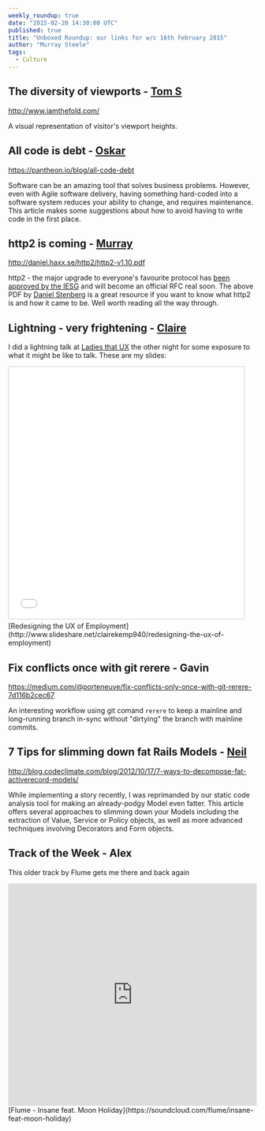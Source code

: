 ```yaml
---
weekly_roundup: true
date: "2015-02-20 14:30:00 UTC"
published: true
title: "Unboxed Roundup: our links for w/c 16th February 2015"
author: "Murray Steele"
tags:
  - Culture
---
```


## The diversity of viewports - [Tom S](/people#tom-sabin)

http://www.iamthefold.com/

A visual representation of visitor's viewport heights.

## All code is debt - [Oskar](/people#oskar-pearson)

https://pantheon.io/blog/all-code-debt

Software can be an amazing tool that solves business problems. However, even with Agile software delivery, having something hard-coded into a software system reduces your ability to change, and requires maintenance. This article makes some suggestions about how to avoid having to write code in the first place.

## http2 is coming - [Murray](/people#murray-steele)

http://daniel.haxx.se/http2/http2-v1.10.pdf

http2 - the major upgrade to everyone's favourite protocol has [been approved by the IESG](https://www.mnot.net/blog/2015/02/18/http2) and will become an official RFC real soon.  The above PDF by [Daniel Stenberg](http://daniel.haxx.se/) is a great resource if you want to know what http2 is and how it came to be.  Well worth reading all the way through.

## Lightning - very frightening - [Claire](/people#claire-kemp)

I did a lightning talk at [Ladies that UX](http://www.ladiesthatux.com/) the other night for some exposure to what it might be like to talk. These are my slides:

<iframe src="//www.slideshare.net/slideshow/embed_code/44883115" width="477" height="510" frameborder="0" marginwidth="0" marginheight="0" scrolling="no" style="border:1px solid #CCC; border-width:1px; margin-bottom:5px; max-width: 100%;" allowfullscreen></iframe>
[Redesigning the UX of Employment](http://www.slideshare.net/clairekemp940/redesigning-the-ux-of-employment)

## Fix conflicts once with git rerere - Gavin

https://medium.com/@porteneuve/fix-conflicts-only-once-with-git-rerere-7d116b2cec67

An interesting workflow using git comand `rerere` to keep a mainline and long-running branch in-sync without "dirtying" the branch with mainline commits.

## 7 Tips for slimming down fat Rails Models - [Neil](/people#neil-van-beinum)

http://blog.codeclimate.com/blog/2012/10/17/7-ways-to-decompose-fat-activerecord-models/

While implementing a story recently, I was reprimanded by our static code analysis tool for making an already-podgy Model even fatter. This article offers several approaches to slimming down your Models including the extraction of Value, Service or Policy objects, as well as more advanced techniques involving Decorators and Form objects.

## Track of the Week - Alex

This older track by Flume gets me there and back again

<iframe width="100%" height="450" scrolling="no" frameborder="no" src="https://w.soundcloud.com/player/?url=https%3A//api.soundcloud.com/tracks/66816170&amp;auto_play=false&amp;hide_related=false&amp;show_comments=true&amp;show_user=true&amp;show_reposts=false&amp;visual=true"></iframe>
[Flume - Insane feat. Moon Holiday](https://soundcloud.com/flume/insane-feat-moon-holiday)


